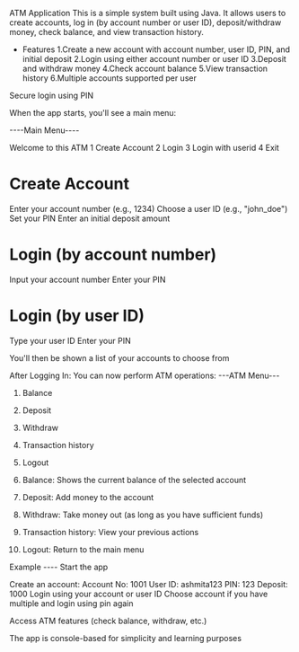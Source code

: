 ATM Application
This is a simple system built using Java. It allows users to create accounts, log in (by account number or user ID), deposit/withdraw money, check balance, and view transaction history.

* Features
1.Create a new account with account number, user ID, PIN, and initial deposit
2.Login using either account number or user ID
3.Deposit and withdraw money
4.Check account balance
5.View transaction history
6.Multiple accounts supported per user

Secure login using PIN

When the app starts, you'll see a main menu:

----Main Menu----

Welcome to this ATM
1 Create Account
2 Login
3 Login with userid
4 Exit

 # Create Account
  Enter your account number (e.g., 1234)
  Choose a user ID (e.g., "john_doe")
  Set your PIN
  Enter an initial deposit amount

 # Login (by account number)
  Input your account number
  Enter your PIN

 # Login (by user ID)
  Type your user ID
  Enter your PIN

You'll then be shown a list of your accounts to choose from

After Logging In:
You can now perform ATM operations:
---ATM Menu---
1. Balance
2. Deposit
3. Withdraw
4. Transaction history
5. Logout


1. Balance: Shows the current balance of the selected account
2. Deposit: Add money to the account
3. Withdraw: Take money out (as long as you have sufficient funds)
4. Transaction history: View your previous actions
5. Logout: Return to the main menu

 Example ----
Start the app

Create an account:
Account No: 1001
User ID: ashmita123
PIN: 123
Deposit: 1000
Login using your account or user ID
Choose account if you have multiple and login using pin again

Access ATM features (check balance, withdraw, etc.)

The app is console-based for simplicity and learning purposes


